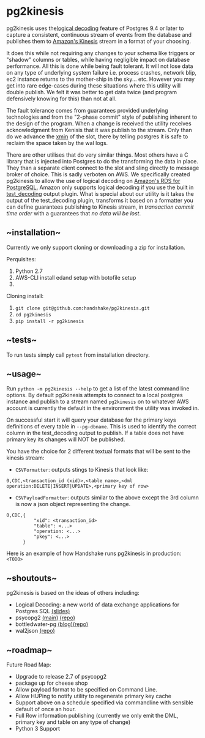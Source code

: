 # pg2kinesis

pg2kinesis uses the[logical decoding](https://www.postgresql.org/docs/9.4/static/logicaldecoding.html) 
feature of Postgres 9.4 or later to capture a consistent, continuous stream of events from the database
and publishes them to [Amazon's Kinesis]() stream in a format of your choosing.

It does this while not requiring any changes to your schema like triggers or "shadow" columns or tables,
while having negligible impact on database performance.
All this is done while being fault tolerant. It will not lose data on any type of underlying system failure i.e. process
crashes, network blip, ec2 instance returns to the mother-ship in the sky... etc. However you may get into rare 
edge-cases during these situations where this utility will double publish. 
We felt it was better to get data twice (and program defensively knowing for this) than not at all.
 
The fault tolerance comes from guarantees provided underlying technologies and from the "2-phase commit" style of 
publishing inherent to the design of the program.
When a change is received the utility receives acknowledgment from Kenisis that it was publish to the stream. 
Only than do we advance the [xmin](https://www.postgresql.org/docs/9.4/static/catalog-pg-replication-slots.html) of 
the slot, there by telling postgres it is safe to reclaim the space taken by the 
wal logs.

There are other utilises that do very similar things. Most others have a C library 
that is injected into Postgres to do the transforming the data in place. They than a separate client connect to the slot 
and sling directly to message broker of choice. This is sadly verboten on AWS. 
We specifically created pg2kinesis to allow the use of logical decoding on [Amazon's RDS for PostgreSQL.](https://aws.amazon.com/rds/postgresql/) 
Amazon only supports logical decoding if you use the built in [test_decoding](https://www.postgresql.org/docs/9.4/static/test-decoding.html)
output plugin. What is special about our utility is it takes the output of the test_decoding plugin, transforms it based 
on a formatter you can define guarantees publishing to Kinesis stream, 
in *transaction commit time order* with a guarantees that *no data will be lost*.  

## ~installation~

Currently we only support cloning or downloading a zip for installation.

Perquisites:
 1. Python 2.7
 1. AWS-CLI install edand setup with botofile setup
 1. <more detail for above>

Cloning install:
 1. `git clone git@github.com:handshake/pg2kinesis.git`
 1. `cd pg2kinesis`
 1. `pip install -r pg2kinesis` 


## ~tests~

To run tests simply call `pytest` from installation directory.

## ~usage~

 Run `python -m pg2kinesis --help` to get a list of the latest command line options. By default pg2kinesis attempts to 
 connect to a local postgres instance and publish to a stream named `pg2kinesis` on to whatever AWS account is currently
 the default in the environment the utility was invoked in.
  
 On successful start it will query your database for the primary keys definitions of every table in `--pg-dbname`.
 This is used to identify the correct column in the test_decoding output to publish. If a table does not have primary key 
 its changes will NOT be published.
 
 You have the choice for 2 different textual formats that will be sent to the kinesis stream:
  - `CSVFormatter`: outputs stings to Kinesis that look like:
  ```
  0,CDC,<transaction_id (xid)>,<table name>,<dml operation:DELETE|INSERT|UPDATE>,<primary key of row>
  ```
  - `CSVPayloadFormatter`: outputs similar to the above except the 3rd column is now a json object representing the change.
  ```
  0,CDC,{
            "xid": <transaction_id>
            "table": <...>
            "operation: <...>
            "pkey": <...>    
        }   
 ```
 
 Here is an example of how Handshake runs pg2kinesis in production:
 `<TODO>`

## ~shoutouts~
pg2kinesis is based on the ideas of others including:
- Logical Decoding: a new world of data exchange applications for Postgres SQL [(slides)](https://www.slideshare.net/8kdata/postgresql-logical-decoding)
- psycopg2 [(main)](http://initd.org/psycopg/) [(repo)](https://github.com/psycopg/psycopg2/)
- bottledwater-pg [(blog)](https://www.confluent.io/blog/bottled-water-real-time-integration-of-postgresql-and-kafka/)[(repo)](https://github.com/confluentinc/bottledwater-pg)
- wal2json [(repo)](https://github.com/eulerto/wal2json)


## ~roadmap~
Future Road Map:
 - Upgrade to release 2.7 of psycopg2
 - package up for cheese shop
 - Allow payload format to be specified on Command Line.
 - Allow HUPing to notify utility to regenerate primary key cache
 - Support above on a schedule specified via commandline with sensible default of once an hour.
 - Full Row information publishing (currently we only emit the DML, primary key and table on any type of change)
 - Python 3 Support
